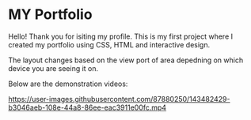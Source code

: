 <h1>MY Portfolio</h1>

Hello! Thank you for isiting my profile. This is my first project where I created my portfolio using CSS, HTML and interactive design.

The layout changes based on the view port of area depedning on which device you are seeing it on.

Below are the demonstration videos:

https://user-images.githubusercontent.com/87880250/143482429-b3046aeb-108e-44a8-86ee-eac3911e00fc.mp4



